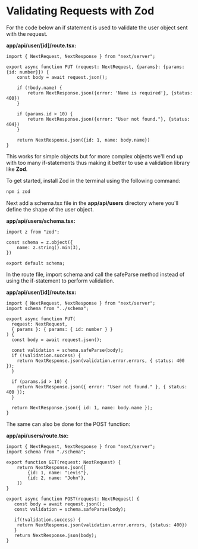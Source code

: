 # Validating Requests with Zod

For the code below an if statement is used to validate the user object sent with the request.

**app/api/user/[id]/route.tsx:**

```TSX
import { NextRequest, NextResponse } from "next/server";

export async function PUT (request: NextRequest, {params}: {params: {id: number}}) {
    const body = await request.json();

    if (!body.name) {
        return NextResponse.json({error: 'Name is required'}, {status: 400})
    }

    if (params.id > 10) {
        return NextResponse.json({error: "User not found."}, {status: 404})
    }

    return NextResponse.json({id: 1, name: body.name})
}
```

This works for simple objects but for more complex objects we'll end up with too many if-statements thus making it better to use a validation library like **Zod**.

To get started, install Zod in the terminal using the following command:

```bash
npm i zod
```

Next add a schema.tsx file in the **app/api/users** directory where you'll define the shape of the user object.

**app/api/users/schema.tsx:**

```TSX
import z from "zod";

const schema = z.object({
    name: z.string().min(3),
})

export default schema;
```

In the route file, import schema and call the safeParse method instead of using the if-statement to perform validation.

**app/api/user/[id]/route.tsx:**

```TSX
import { NextRequest, NextResponse } from "next/server";
import schema from "../schema";

export async function PUT(
  request: NextRequest,
  { params }: { params: { id: number } }
) {
  const body = await request.json();
  
  const validation = schema.safeParse(body);
  if (!validation.success) {
    return NextResponse.json(validation.error.errors, { status: 400 });
  }

  if (params.id > 10) {
    return NextResponse.json({ error: "User not found." }, { status: 400 });
  }

  return NextResponse.json({ id: 1, name: body.name });
}
```

The same can also be done for the POST function:

**app/api/users/route.tsx:**

```TSX
import { NextRequest, NextResponse } from "next/server";
import schema from "./schema";

export function GET(request: NextRequest) {
    return NextResponse.json([
        {id: 1, name: "Levis"},
        {id: 2, name: "John"},
    ])
}

export async function POST(request: NextRequest) {
   const body = await request.json(); 
   const validation = schema.safeParse(body);

   if(!validation.success) {
    return NextResponse.json(validation.error.errors, {status: 400})
   }
   return NextResponse.json(body);
}
```